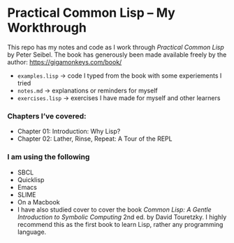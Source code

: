 # Practical Common Lisp – My Workthrough

This repo has my notes and code as I work through *Practical Common Lisp* by Peter Seibel.
The book has generously been made available freely by the author: https://gigamonkeys.com/book/

- `examples.lisp` → code I typed from the book with some experiements I tried
- `notes.md` → explanations or reminders for myself
- `exercises.lisp` → exercises I have made for myself and other learners

### Chapters I’ve covered:
- Chapter 01: Introduction: Why Lisp?
- Chapter 02: Lather, Rinse, Repeat: A Tour of the REPL


### I am using the following
- SBCL
- Quicklisp
- Emacs
- SLIME
- On a Macbook
- I have also studied cover to cover the book *Common Lisp: A Gentle Introduction to Symbolic Computing* 2nd ed. by David Touretzky. I highly recommend this as the first book to learn Lisp, rather any programming language.
